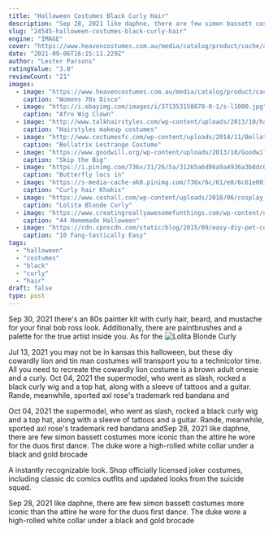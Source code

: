```yaml
---
title: "Halloween Costumes Black Curly Hair"
description: "Sep 28, 2021 like daphne, there are few simon bassett costumes more iconic than the attire he wore for the duos first dance. The duke wore a high-rolled white collar under a black and gold brocade"
slug: "24545-halloween-costumes-black-curly-hair"
engine: "IMAGE"
cover: "https://www.heavencostumes.com.au/media/catalog/product/cache/afad95d7734d2fa6d0a8ba78597182b7/e/-/e-ls-05153-elevate-costumes-70-s-pop-star-disco-dancer-costume-wig-in-black-1000.jpg"
date: "2021-09-06T16:15:11.229Z"
author: "Lester Parsons"
ratingValue: "3.0"
reviewCount: "21"
images:
  - image: "https://www.heavencostumes.com.au/media/catalog/product/cache/afad95d7734d2fa6d0a8ba78597182b7/e/-/e-ls-05153-elevate-costumes-70-s-pop-star-disco-dancer-costume-wig-in-black-1000.jpg"
    caption: "Womens 70s Disco"
  - image: "http://i.ebayimg.com/images/i/371353158870-0-1/s-l1000.jpg"
    caption: "Afro Wig Clown"
  - image: "http://www.talkhairstyles.com/wp-content/uploads/2013/10/halloween-makeup-angel.jpg"
    caption: "Hairstyles makeup costumes"
  - image: "http://www.costumesfc.com/wp-content/uploads/2014/11/Bellatrix-Lestrange-Costume.jpg"
    caption: "Bellatrix Lestrange Costume"
  - image: "https://www.goodwill.org/wp-content/uploads/2013/10/Goodwill-Look-2-After.jpg"
    caption: "Skip the Big"
  - image: "https://i.pinimg.com/736x/31/26/5a/31265a6d86a9a4936a3b8dc07cc1c0c8.jpg"
    caption: "Butterfly locs in"
  - image: "https://s-media-cache-ak0.pinimg.com/736x/6c/61/e0/6c61e00130548899732bdc074df56787.jpg"
    caption: "Curly hair Khakis"
  - image: "https://www.coshall.com/wp-content/uploads/2018/06/cosplay_wigs_halloween_costumes_486.jpg"
    caption: "Lolita Blonde Curly"
  - image: "https://www.creatingreallyawesomefunthings.com/wp-content/uploads/2012/05/IMG_41451.jpg"
    caption: "44 Homemade Halloween"
  - image: "https://cdn.cpnscdn.com/static/blog/2015/09/easy-diy-pet-costumes_06.jpg"
    caption: "10 Fang-tastically Easy"
tags:
  - "halloween"
  - "costumes"
  - "black"
  - "curly"
  - "hair"
draft: false
type: post
---
```


Sep 30, 2021 there's an 80s painter kit with curly hair, beard, and mustache for your final bob ross look. Additionally, there are paintbrushes and a palette for the true artist inside you. As for the
![Lolita Blonde Curly](https://www.coshall.com/wp-content/uploads/2018/06/cosplay_wigs_halloween_costumes_486.jpg "Lolita Blonde Curly")

Jul 13, 2021 you may not be in kansas this halloween, but these diy cowardly lion and tin man costumes will transport you to a technicolor time. All you need to recreate the cowardly lion costume is a brown adult onesie and a curly. Oct 04, 2021 the supermodel, who went as slash, rocked a black curly wig and a top hat, along with a sleeve of tattoos and a guitar. Rande, meanwhile, sported axl rose&#39;s trademark red bandana and
<!--inArticleAds-->

<!--galleryOne-->

Oct 04, 2021 the supermodel, who went as slash, rocked a black curly wig and a top hat, along with a sleeve of tattoos and a guitar. Rande, meanwhile, sported axl rose's trademark red bandana andSep 28, 2021 like daphne, there are few simon bassett costumes more iconic than the attire he wore for the duos first dance. The duke wore a high-rolled white collar under a black and gold brocade
<!--inArticleAds-->

<!--galleryTwo-->

A instantly recognizable look. Shop officially licensed joker costumes, including classic dc comics outfits and updated looks from the suicide squad.
<!--galleryThree-->

Sep 28, 2021 like daphne, there are few simon bassett costumes more iconic than the attire he wore for the duos first dance. The duke wore a high-rolled white collar under a black and gold brocade